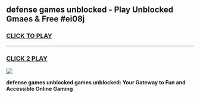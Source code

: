 
## defense games unblocked - Play Unblocked Gmaes & Free #ei08j
<h3>
<a href="https://premium.freeplayer.one?title=defense_games_unblocked&ref=01M">CLICK TO PLAY</a></h3>
<hr>

<h3>
<a href="https://premium.freeplayer.one?title=defense_games_unblocked&ref=01M">CLICK 2 PLAY</a>
  
</h3>

<a href="https://premium.freeplayer.one?title=defense_games_unblocked&ref=01M"><img src="https://clearcache.store/games.png"></a>


**defense games unblocked games unblocked: Your Gateway to Fun and Accessible Online Gaming**
